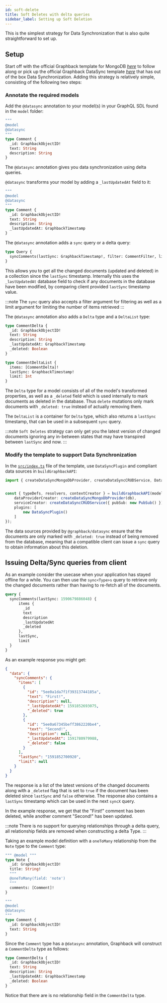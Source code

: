 ```yaml
---
id: soft-delete
title: Soft Deletes with delta queries
sidebar_label: Setting up Soft Deletion
---
```


This is the simplest strategy for Data Synchronization that is also quite straightforward to set up.

## Setup

Start off with the official Graphback template for MongoDB [*here*](https://GitHub.com/aerogear/graphback/tree/master/templates/ts-apollo-mongodb-backend) to follow along or pick up the official Graphback DataSync template [*here*](https://GitHub.com/aerogear/graphback/tree/master/templates/ts-apollo-mongodb-datasync-backend) that has out of the box Data Synchronization. Adding this strategy is relatively simple, consisting of the following two steps:

### Annotate the required models

Add the `@datasync` annotation to your model(s) in your GraphQL SDL found in the `model` folder:

```graphql {3}
""" 
@model
@datasync
"""
type Comment {
  _id: GraphbackObjectID!
  text: String
  description: String
}
```

The `@datasync` annotation gives you data synchronization using delta queries.

`@datasync` transforms your model by adding a `_lastUpdatedAt` field to it:

```graphql {9}
""" 
@model
@datasync 
"""
type Comment {
  _id: GraphbackObjectID!
  text: String
  description: String
  _lastUpdatedAt: GraphbackTimestamp
}
```

The `@datasync` annotation adds a `sync` query or a delta query:
```graphql
type Query {
  syncComments(lastSync: GraphbackTimestamp!, filter: CommentFilter, limit: Int): CommentDeltaList!
}
```

This allows you to get all the changed documents (updated and deleted) in a collection since the `lastSync` timestamp. Internally this uses the `_lastUpdatedAt` database field to check if any documents in the database have been modified, by comparing client provided `lastSync` timestamp value.

:::note
The `sync` query also accepts a filter argument for filtering as well as a limit argument for limiting the number of items retrieved
:::

The `@datasync` annotation also adds a `Delta` type and a `DeltaList` type:
```graphql
type CommentDelta {
  _id: GraphbackObjectID!
  text: String
  description: String
  _lastUpdatedAt: GraphbackTimestamp
  _deleted: Boolean
}

type CommentDeltaList {
  items: [CommentDelta]!
  lastSync: GraphbackTimestamp!
  limit: Int
}
```

The `Delta` type for a model consists of all of the model's transformed properties, as well as a `_deleted` field which is used internally to mark documents as deleted in the database. Thus `delete` mutations only mark documents with `_deleted: true` instead of actually removing them.

The `DeltaList` is a container for `Delta` type, which also returns a `lastSync` timestamp, that can be used in a subsequent `sync` query.

:::note
`Soft Deletes` strategy can only get you the latest version of changed documents ignoring any in-between states that may have transpired between `lastSync` and now.
:::

### Modify the template to support Data Synchronization

In the [`src/index.ts`](https://github.com/aerogear/graphback/blob/master/templates/ts-apollo-mongodb-backend/src/index.ts) file of the template, use  `DataSyncPlugin` and compliant data sources in `buildGraphbackAPI`:

```typescript
import { createDataSyncMongoDbProvider, createDataSyncCRUDService, DataSyncPlugin } from '@graphback/datasync'


const { typeDefs, resolvers, contextCreator } = buildGraphbackAPI(modelDefs, {
    dataProviderCreator: createDataSyncMongoDbProvider(db),
    serviceCreator: createDataSyncCRUDService({ pubSub: new PubSub() }),
    plugins: [
        new DataSyncPlugin()
    ]
});
```
The data sources provided by `@graphback/datasync` ensure that the documents are only marked with `_deleted: true` instead of being removed from the database, meaning that a compatible client can issue a `sync` query to obtain information about this deletion.

## Issuing Delta/Sync queries from client

As an example consider the usecase when your application has stayed offline for a while. You can then use the `sync<Type>s` query to retrieve only the changed documents rather than having to re-fetch all of the documents.

```graphql
query {
  syncComments(lastSync: 1590679886048) {
      items {
        _id
        text
        description
        _lastUpdatedAt
        _deleted
      },
      lastSync,
      limit
  }
}
```

As an example response you might get:

```json
{
  "data": {
    "syncComments": {
      "items": [
        {
          "id": "5ee0a1da7f1f39313744185a",
          "text": "First!",
          "description": null,
          "_lastUpdatedAt": 1591852693075,
          "_deleted": true
        },
        {
          "id": "5ee0a67345beff3862220be4",
          "text": "Second!",
          "description": null,
          "_lastUpdatedAt": 1591780979988,
          "_deleted": false
        }
      ],
      "lastSync": "1591852700920",
      "limit": null
    }
  }
}
```

The response is a list of the latest versions of the changed  documents along with a `_deleted` flag that is set to `true` if the document has been deleted since `lastSync` and `false` otherwise. The response also contains a `lastSync` timestamp which can be used in the next `syncX` query.

In the example response, we get that the "First!" comment has been deleted, while another comment "Second!" has been updated.

:::note
There is no support for querying relationships through a delta query, all relationship fields are removed when constructing a delta Type.
:::

Taking an example model definition with a `oneToMany` relationship from the `Note` type to the `Comment` type:

```graphql
""" @model """
type Note {
  _id: GraphbackObjectID!
  title: String!
  """
  @oneToMany(field: 'note')
  """
  comments: [Comment]!
}

""" 
@model
@datasync
"""
type Comment {
  _id: GraphbackObjectID!
  text: String
}
```

Since the `Comment` type has a `@datasync` annotation, Graphback will construct a `CommentDelta` type as follows:

```graphql
type CommentDelta {
  _id: GraphbackObjectID!
  text: String
  description: String
  _lastUpdatedAt: GraphbackTimestamp
  _deleted: Boolean
}
```

Notice that there are is no relationship field in the `CommentDelta` type.